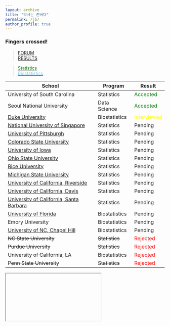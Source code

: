 ```yaml
---
layout: archive
title: "박사는 존버다"
permalink: /jb/
author_profile: true
---
```


### Fingers crossed! 
> <a href="https://forum.thegradcafe.com/forum/48-mathematics-and-statistics" target="_blank">FORUM</a>\
<a href="https://www.thegradcafe.com/survey/index.php" target="_blank">RESULTS</a>

><a href='https://www.thegradcafe.com/survey/index.php?q=statistics' target='_blank'><span style="color:green">Statistics</span></a>\
<a href='https://www.thegradcafe.com/survey/index.php?q=biostatistics' target='_blank'><span style="color:skyblue">Biostatistics</span></a>

School|Program|Result
-|-|-
University of South Carolina|Statistics|<span style="color:green">Accepted</span>
Seoul National University|Data Science|<span style="color:green">Accepted</span>
<a href="https://applygp.duke.edu/apply/?sr=cef36fc0-412c-43f4-b99d-b9999b35b33b" target="_blank">Duke University|Biostatistics|<span style="color:yellow">Interviewed</span>
<a href="https://inetapps.nus.edu.sg/GDA2/Home.aspx" target="_blank">National University of Singapore|Statistics|Pending
<a href="https://appstatus.as.pitt.edu/" target="_blank">University of Pittsburgh|Statistics|Pending
<a href="https://gradadmissions.colostate.edu/apply/" target="_blank">Colorado State University|Statistics|Pending
<a href="https://myui.uiowa.edu/my-ui/home.page" target="_blank">University of Iowa|Statistics|Pending
<a href="http://appstatus.osu.edu/" target="_blank">Ohio State University|Statistics|Pending
<a href="https://gradadmissions.rice.edu/apply/?sr=76eb18ca-4404-4aa4-ac40-ac38e69df57c" target="_blank">Rice University|Statistics|Pending
<a href="https://admissions.msu.edu/gradportal/" target="_blank">Michigan State University|Statistics|Pending
<a href="https://gradsis.ucr.edu/gradsis/GSIS_LOGIN.Login_student" target="_blank">University of California, Riverside|Statistics|Pending
<a href="https://apply.grad.ucdavis.edu/apply/" target="_blank">University of California, Davis|Statistics|Pending
<a href="https://www.graddiv.ucsb.edu/eapp/Login.aspx" target="_blank">University of California, Santa Barbara|Statistics|Pending
<a href="https://my.admissions.ufl.edu/?e=jaehochang%40konkuk.ac.kr" target="_blank">University of Florida|Biostatistics|Pending
Emory University|Biostatistics|Pending
<a href="https://applynow.unc.edu/apply/" target="_blank">University of NC, Chapel Hill|Biostatistics|Pending
~~NC State University~~|~~Statistics~~|<span style="color:red">Rejected</span>
~~Purdue University~~|~~Statistics~~|<span style="color:red">Rejected</span>
~~University of California, LA~~|~~Biostatistics~~|<span style="color:red">Rejected</span>
~~Penn State University~~|~~Statistics~~|<span style="color:red">Rejected</span>

<iframe href='https://jaehochang92.github.io/_pages/gradcafe-monitor/'>